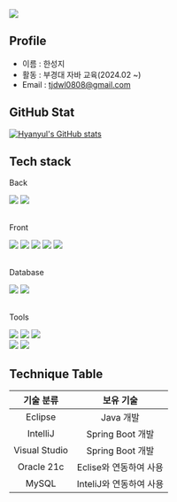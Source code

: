 <img src="https://capsule-render.vercel.app/api?type=waving&height=300&color=gradient&text=Welcome%20to%20Hyanyul's%20GitHub👏&section=header&reversal=true&fontSize=40&fontAlign=50&fontAlignY=48&animation=twinkling&rotate=0"/>

## Profile
- 이름 : 한성지
- 활동 : 부경대 자바 교육(2024.02 &#126;)
- Email : tjdwl0808@gmail.com

## GitHub Stat
[![Hyanyul's GitHub stats](https://github-readme-stats.vercel.app/api?username=Hyanyul&include_all_commits=true&theme=tokyonight&hide_border=true&count_private=true)](https://github.com/hyanyul/github-readme-stats)
<!--<img src="https://github-readme-stats.vercel.app/api/top-langs/?username=hyanyul&theme=tokyonight&layout=compact"/>-->

## Tech stack
<div align=left>

<div>
  <p>Back</p>
  <img src="https://img.shields.io/badge/Java-007396?style=flt&logo=Conda-Forge&logoColor=white" />
  <img src="https://img.shields.io/badge/SpringBoot-6DB33F?style=flat&logo=springboot&logoColor=white">
</div>

<br>

<div>
<p>Front</p>
  <img src="https://img.shields.io/badge/HTML5-E34F26?style=flat&logo=HTML5&logoColor=white" />
  <img src="https://img.shields.io/badge/CSS3-1572B6?style=flat&logo=CSS3&logoColor=white" />
  <img src="https://img.shields.io/badge/javascript-F7DF1E?style=flat&logo=javascript&logoColor=black"> 
  <img src="https://img.shields.io/badge/jquery-0769AD?style=flat&logo=jquery&logoColor=white">
  <img src="https://img.shields.io/badge/Thymeleaf-007396?style=flat&logo=Thymeleaf&logoColor=white">
</div>

<br>

<div>
<p>Database</p>
  <img src="https://img.shields.io/badge/Oracle-F80000?style=flat&logo=oracle&logoColor=white"> 
  <img src="https://img.shields.io/badge/MySQL-4479A1?style=flate&logo=mysql&logoColor=white">
</div>

<br>

<div>
  <p> Tools </p>
  <img src="https://img.shields.io/badge/IntelliJ%20IDEA-000000?style=flat&logo=intellijidea&logoColor=white" />
  <img src="https://img.shields.io/badge/Eclipse%20IDE-2C2255?style=flat&logo=EclipseIDE&logoColor=white" />
  <img src="https://img.shields.io/badge/Visual%20Studio%20Code-007ACC?style=flat&logo=VisualStudioCode&logoColor=white" />
<br>
  <img src="https://img.shields.io/badge/GitHub-181717?style=flat&logo=GitHub&logoColor=white" />
  <img src="https://img.shields.io/badge/Git-F05032?style=flat&logo=Git&logoColor=white" />
</div>


</div>

## Technique Table
| 기술 분류 | 보유 기술 |
|:---:|:---:|
|Eclipse|Java 개발|
|IntelliJ|Spring Boot 개발|
|Visual Studio|Spring Boot 개발|
|Oracle 21c|Eclise와 연동하여 사용|
|MySQL|InteliJ와 연동하여 사용|

